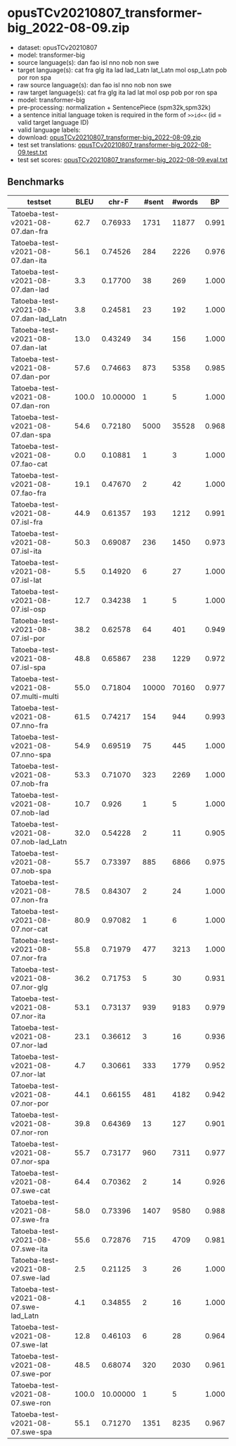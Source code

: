 # opusTCv20210807_transformer-big_2022-08-09.zip

* dataset: opusTCv20210807
* model: transformer-big
* source language(s): dan fao isl nno nob non swe
* target language(s): cat fra glg ita lad lad_Latn lat_Latn mol osp_Latn pob por ron spa
* raw source language(s): dan fao isl nno nob non swe
* raw target language(s): cat fra glg ita lad lat mol osp pob por ron spa
* model: transformer-big
* pre-processing: normalization + SentencePiece (spm32k,spm32k)
* a sentence initial language token is required in the form of `>>id<<` (id = valid target language ID)
* valid language labels: 
* download: [opusTCv20210807_transformer-big_2022-08-09.zip](https://object.pouta.csc.fi/Tatoeba-MT-models/gmq-itc/opusTCv20210807_transformer-big_2022-08-09.zip)
* test set translations: [opusTCv20210807_transformer-big_2022-08-09.test.txt](https://object.pouta.csc.fi/Tatoeba-MT-models/gmq-itc/opusTCv20210807_transformer-big_2022-08-09.test.txt)
* test set scores: [opusTCv20210807_transformer-big_2022-08-09.eval.txt](https://object.pouta.csc.fi/Tatoeba-MT-models/gmq-itc/opusTCv20210807_transformer-big_2022-08-09.eval.txt)

## Benchmarks

| testset | BLEU  | chr-F | #sent | #words | BP |
|---------|-------|-------|-------|--------|----|
| Tatoeba-test-v2021-08-07.dan-fra 	| 62.7 	| 0.76933 	| 1731 	| 11877 	| 0.991 |
| Tatoeba-test-v2021-08-07.dan-ita 	| 56.1 	| 0.74526 	| 284 	| 2226 	| 0.976 |
| Tatoeba-test-v2021-08-07.dan-lad 	| 3.3 	| 0.17700 	| 38 	| 269 	| 1.000 |
| Tatoeba-test-v2021-08-07.dan-lad_Latn 	| 3.8 	| 0.24581 	| 23 	| 192 	| 1.000 |
| Tatoeba-test-v2021-08-07.dan-lat 	| 13.0 	| 0.43249 	| 34 	| 156 	| 1.000 |
| Tatoeba-test-v2021-08-07.dan-por 	| 57.6 	| 0.74663 	| 873 	| 5358 	| 0.985 |
| Tatoeba-test-v2021-08-07.dan-ron 	| 100.0 	| 10.00000 	| 1 	| 5 	| 1.000 |
| Tatoeba-test-v2021-08-07.dan-spa 	| 54.6 	| 0.72180 	| 5000 	| 35528 	| 0.968 |
| Tatoeba-test-v2021-08-07.fao-cat 	| 0.0 	| 0.10881 	| 1 	| 3 	| 1.000 |
| Tatoeba-test-v2021-08-07.fao-fra 	| 19.1 	| 0.47670 	| 2 	| 42 	| 1.000 |
| Tatoeba-test-v2021-08-07.isl-fra 	| 44.9 	| 0.61357 	| 193 	| 1212 	| 0.991 |
| Tatoeba-test-v2021-08-07.isl-ita 	| 50.3 	| 0.69087 	| 236 	| 1450 	| 0.973 |
| Tatoeba-test-v2021-08-07.isl-lat 	| 5.5 	| 0.14920 	| 6 	| 27 	| 1.000 |
| Tatoeba-test-v2021-08-07.isl-osp 	| 12.7 	| 0.34238 	| 1 	| 5 	| 1.000 |
| Tatoeba-test-v2021-08-07.isl-por 	| 38.2 	| 0.62578 	| 64 	| 401 	| 0.949 |
| Tatoeba-test-v2021-08-07.isl-spa 	| 48.8 	| 0.65867 	| 238 	| 1229 	| 0.972 |
| Tatoeba-test-v2021-08-07.multi-multi 	| 55.0 	| 0.71804 	| 10000 	| 70160 	| 0.977 |
| Tatoeba-test-v2021-08-07.nno-fra 	| 61.5 	| 0.74217 	| 154 	| 944 	| 0.993 |
| Tatoeba-test-v2021-08-07.nno-spa 	| 54.9 	| 0.69519 	| 75 	| 445 	| 1.000 |
| Tatoeba-test-v2021-08-07.nob-fra 	| 53.3 	| 0.71070 	| 323 	| 2269 	| 1.000 |
| Tatoeba-test-v2021-08-07.nob-lad 	| 10.7 	| 0.926 	| 1 	| 5 	| 1.000 |
| Tatoeba-test-v2021-08-07.nob-lad_Latn 	| 32.0 	| 0.54228 	| 2 	| 11 	| 0.905 |
| Tatoeba-test-v2021-08-07.nob-spa 	| 55.7 	| 0.73397 	| 885 	| 6866 	| 0.975 |
| Tatoeba-test-v2021-08-07.non-fra 	| 78.5 	| 0.84307 	| 2 	| 24 	| 1.000 |
| Tatoeba-test-v2021-08-07.nor-cat 	| 80.9 	| 0.97082 	| 1 	| 6 	| 1.000 |
| Tatoeba-test-v2021-08-07.nor-fra 	| 55.8 	| 0.71979 	| 477 	| 3213 	| 1.000 |
| Tatoeba-test-v2021-08-07.nor-glg 	| 36.2 	| 0.71753 	| 5 	| 30 	| 0.931 |
| Tatoeba-test-v2021-08-07.nor-ita 	| 53.1 	| 0.73137 	| 939 	| 9183 	| 0.979 |
| Tatoeba-test-v2021-08-07.nor-lad 	| 23.1 	| 0.36612 	| 3 	| 16 	| 0.936 |
| Tatoeba-test-v2021-08-07.nor-lat 	| 4.7 	| 0.30661 	| 333 	| 1779 	| 0.952 |
| Tatoeba-test-v2021-08-07.nor-por 	| 44.1 	| 0.66155 	| 481 	| 4182 	| 0.942 |
| Tatoeba-test-v2021-08-07.nor-ron 	| 39.8 	| 0.64369 	| 13 	| 127 	| 0.901 |
| Tatoeba-test-v2021-08-07.nor-spa 	| 55.7 	| 0.73177 	| 960 	| 7311 	| 0.977 |
| Tatoeba-test-v2021-08-07.swe-cat 	| 64.4 	| 0.70362 	| 2 	| 14 	| 0.926 |
| Tatoeba-test-v2021-08-07.swe-fra 	| 58.0 	| 0.73396 	| 1407 	| 9580 	| 0.988 |
| Tatoeba-test-v2021-08-07.swe-ita 	| 55.6 	| 0.72876 	| 715 	| 4709 	| 0.981 |
| Tatoeba-test-v2021-08-07.swe-lad 	| 2.5 	| 0.21125 	| 3 	| 26 	| 1.000 |
| Tatoeba-test-v2021-08-07.swe-lad_Latn 	| 4.1 	| 0.34855 	| 2 	| 16 	| 1.000 |
| Tatoeba-test-v2021-08-07.swe-lat 	| 12.8 	| 0.46103 	| 6 	| 28 	| 0.964 |
| Tatoeba-test-v2021-08-07.swe-por 	| 48.5 	| 0.68074 	| 320 	| 2030 	| 0.961 |
| Tatoeba-test-v2021-08-07.swe-ron 	| 100.0 	| 10.00000 	| 1 	| 5 	| 1.000 |
| Tatoeba-test-v2021-08-07.swe-spa 	| 55.1 	| 0.71270 	| 1351 	| 8235 	| 0.967 |

